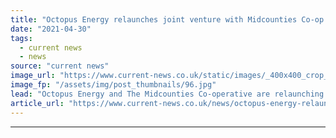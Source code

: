 ```yaml
---
title: "Octopus Energy relaunches joint venture with Midcounties Co-op as Younity"
date: "2021-04-30"
tags: 
  - current news
  - news
source: "current news"
image_url: "https://www.current-news.co.uk/static/images/_400x400_crop_center-center/Octopus_and_Co-op_-_4_small-image-Octopus.jpg"
image_fp: "/assets/img/post_thumbnails/96.jpg"
lead: "​Octopus Energy and The Midcounties Co-operative are relaunching their community energy joint venture as Younity."
article_url: "https://www.current-news.co.uk/news/octopus-energy-relaunches-joint-venture-with-midcounties-co-op-as-younity?utm_source=rss-feeds&utm_medium=rss&utm_campaign=rss"
---
```


---
